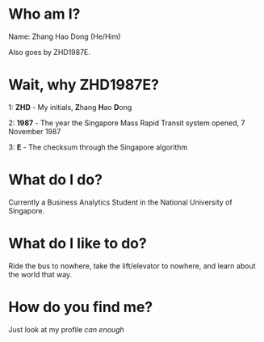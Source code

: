 # Who am I?
Name: Zhang Hao Dong (He/Him)

Also goes by ZHD1987E.

# Wait, why ZHD1987E?

1: **ZHD** - My initials, **Z**hang **H**ao **D**ong

2: **1987** - The year the Singapore Mass Rapid Transit system opened, 7 November 1987

3: **E** - The checksum through the Singapore algorithm

# What do I do?
Currently a Business Analytics Student in the National University of Singapore.

# What do I like to do?
Ride the bus to nowhere, take the lift/elevator to nowhere, and learn about the world that way.

# How do you find me?
Just look at my profile _can enough_
